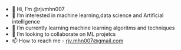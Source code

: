 - 👋 Hi, I’m @rjvmhn007
- 👀 I’m interested in machine learning,data science and Artificial intelligence
- 🌱 I’m currently learning machine learning algoritms and techniques
- 💞️ I’m looking to collaborate on ML projetcs 
- 📫 How to reach me - rjv.mhn007@gmail.com

<!---
rjvmhn007/rjvmhn007 is a ✨ special ✨ repository because its `README.md` (this file) appears on your GitHub profile.
You can click the Preview link to take a look at your changes.
--->
